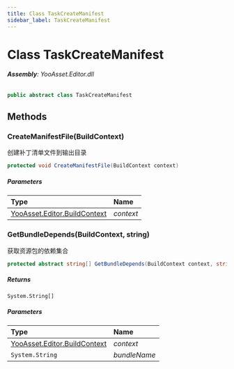 ```yaml
---
title: Class TaskCreateManifest
sidebar_label: TaskCreateManifest
---
```

# Class TaskCreateManifest


###### **Assembly**: YooAsset.Editor.dll

```csharp title="Declaration"
public abstract class TaskCreateManifest
```
## Methods
### CreateManifestFile(BuildContext)
创建补丁清单文件到输出目录

```csharp title="Declaration"
protected void CreateManifestFile(BuildContext context)
```

##### Parameters

| Type | Name |
|:--- |:--- |
| [YooAsset.Editor.BuildContext](../YooAsset.Editor/BuildContext.md) | *context* |

### GetBundleDepends(BuildContext, string)
获取资源包的依赖集合

```csharp title="Declaration"
protected abstract string[] GetBundleDepends(BuildContext context, string bundleName)
```

##### Returns

`System.String[]`

##### Parameters

| Type | Name |
|:--- |:--- |
| [YooAsset.Editor.BuildContext](../YooAsset.Editor/BuildContext.md) | *context* |
| `System.String` | *bundleName* |

